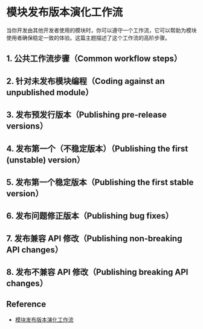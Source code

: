 # 模块发布版本演化工作流

当你开发由其他开发者使用的模块时，你可以遵守一个工作流，它可以帮助为模块使用者确保稳定一致的体验。这篇主题描述了这个工作流的高阶步骤。

## 1. 公共工作流步骤（Common workflow steps）



## 2. 针对未发布模块编程（Coding against an unpublished module）


## 3. 发布预发行版本（Publishing pre-release versions）


## 4. 发布第一个（不稳定版本）（Publishing the first (unstable) version）


## 5. 发布第一个稳定版本（Publishing the first stable version）


## 6. 发布问题修正版本（Publishing bug fixes）


## 7. 发布兼容 API 修改（Publishing non-breaking API changes）


## 8. 发布不兼容 API 修改（Publishing breaking API changes）


## Reference

- [模块发布版本演化工作流](https://go.dev/doc/modules/release-workflow)